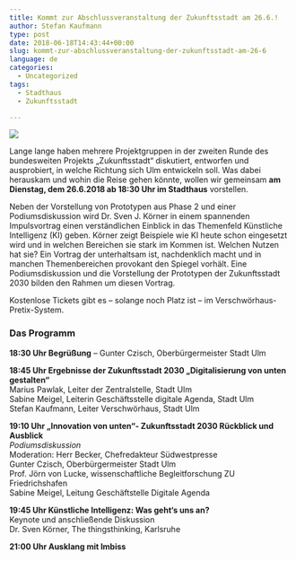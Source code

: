 ```yaml
---
title: Kommt zur Abschlussveranstaltung der Zukunftsstadt am 26.6.!
author: Stefan Kaufmann
type: post
date: 2018-06-18T14:43:44+00:00
slug: kommt-zur-abschlussveranstaltung-der-zukunftsstadt-am-26-6
language: de
categories:
  - Uncategorized
tags:
  - Stadthaus
  - Zukunftsstadt

---
```

![](/wp-content/uploads/2018/06/zukunftsstadt_abschlussveranstaltung.jpg)

Lange lange haben mehrere Projektgruppen in der zweiten Runde des bundesweiten Projekts „Zukunftsstadt“ diskutiert, entworfen und ausprobiert, in welche Richtung sich Ulm entwickeln soll. Was dabei herauskam und wohin die Reise gehen könnte, wollen wir gemeinsam **am Dienstag, dem 26.6.2018 ab 18:30 Uhr im Stadthaus** vorstellen.

Neben der Vorstellung von Prototypen aus Phase 2 und einer Podiumsdiskussion wird Dr. Sven J. Körner in einem spannenden Impulsvortrag einen verständlichen Einblick in das Themenfeld Künstliche Intelligenz (KI) geben. Körner zeigt Beispiele wie KI heute schon eingesetzt wird und in welchen Bereichen sie stark im Kommen ist. Welchen Nutzen hat sie? Ein Vortrag der unterhaltsam ist, nachdenklich macht und in manchen Themenbereichen provokant den Spiegel vorhält. Eine Podiumsdiskussion und die Vorstellung der Prototypen der Zukunftsstadt 2030 bilden den Rahmen um diesen Vortrag.

Kostenlose Tickets gibt es – solange noch Platz ist – im Verschwörhaus-Pretix-System.

<!--more-->

### Das Programm

**18:30 Uhr Begrüßung** – Gunter Czisch, Oberbürgermeister Stadt Ulm  

**18:45 Uhr Ergebnisse der Zukunftsstadt 2030 &#8222;Digitalisierung von unten gestalten&#8220;**  
Marius Pawlak, Leiter der Zentralstelle, Stadt Ulm  
Sabine Meigel, Leiterin Geschäftsstelle digitale Agenda, Stadt Ulm  
Stefan Kaufmann, Leiter Verschwörhaus, Stadt Ulm

**19:10 Uhr &#8222;Innovation von unten&#8220;- Zukunftsstadt 2030 Rückblick und Ausblick**  
_Podiumsdiskussion_  
Moderation: Herr Becker, Chefredakteur Südwestpresse  
Gunter Czisch, Oberbürgermeister Stadt Ulm  
Prof. Jörn von Lucke, wissenschaftliche Begleitforschung ZU Friedrichshafen  
Sabine Meigel, Leitung Geschäftstelle Digitale Agenda

**19:45 Uhr Künstliche Intelligenz: Was geht‘s uns an?**  
Keynote und anschließende Diskussion  
Dr. Sven Körner, The thingsthinking, Karlsruhe

**21:00 Uhr Ausklang mit Imbiss**
